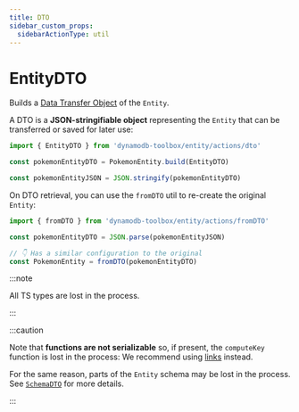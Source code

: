 ```yaml
---
title: DTO
sidebar_custom_props:
  sidebarActionType: util
---
```


# EntityDTO

Builds a [Data Transfer Object](https://en.wikipedia.org/wiki/Data_transfer_object) of the `Entity`.

A DTO is a **JSON-stringifiable object** representing the `Entity` that can be transferred or saved for later use:

```ts
import { EntityDTO } from 'dynamodb-toolbox/entity/actions/dto'

const pokemonEntityDTO = PokemonEntity.build(EntityDTO)

const pokemonEntityJSON = JSON.stringify(pokemonEntityDTO)
```

On DTO retrieval, you can use the `fromDTO` util to re-create the original `Entity`:

```ts
import { fromDTO } from 'dynamodb-toolbox/entity/actions/fromDTO'

const pokemonEntityDTO = JSON.parse(pokemonEntityJSON)

// 👇 Has a similar configuration to the original
const PokemonEntity = fromDTO(pokemonEntityDTO)
```

:::note

All TS types are lost in the process.

:::

:::caution

Note that **functions are not serializable** so, if present, the `computeKey` function is lost in the process: We recommend using [links](../../../4-schemas/2-defaults-and-links/index.md#links) instead.

For the same reason, parts of the `Entity` schema may be lost in the process. See [`SchemaDTO`](../../../4-schemas/17-actions/3-dto.md) for more details.

:::
